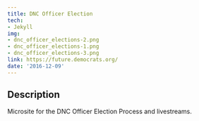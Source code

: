 ```yaml
---
title: DNC Officer Election
tech:
- Jekyll
img:
- dnc_officer_elections-2.png
- dnc_officer_elections-1.png
- dnc_officer_elections-3.png
link: https://future.democrats.org/
date: '2016-12-09'
---
```


## Description
Microsite for the DNC Officer Election Process and livestreams.

